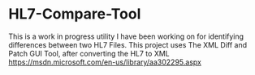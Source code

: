 # HL7-Compare-Tool
This is a work in progress utility I have been working on for identifying differences between two HL7 Files. 
This project uses The XML Diff and Patch GUI Tool, after converting the HL7 to XML 
https://msdn.microsoft.com/en-us/library/aa302295.aspx
